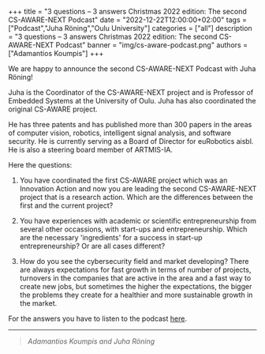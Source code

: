 +++
title = "3 questions – 3 answers Christmas 2022 edition: The second CS-AWARE-NEXT Podcast"
date = "2022-12-22T12:00:00+02:00"
tags = ["Podcast","Juha Röning","Oulu University"]
categories = ["all"]
description = "3 questions – 3 answers Christmas 2022 edition: The second CS-AWARE-NEXT Podcast"
banner = "img/cs-aware-podcast.png"
authors = ["Adamantios Koumpis"]
+++


We are happy to announce the second CS-AWARE-NEXT Podcast with Juha Röning!

Juha is the Coordinator of the CS-AWARE-NEXT project and is Professor of Embedded Systems at the University of Oulu. Juha has also coordinated the original CS-AWARE project.

He has three patents and has published more than 300 papers in the areas of computer vision, robotics, intelligent signal analysis, and software security. He is currently serving as a Board of Director for euRobotics aisbl. He is also a steering board member of ARTMIS-IA.

Here the questions:

1. You have coordinated the first CS-AWARE project which was an Innovation Action and now you are leading the second CS-AWARE-NEXT project that is a research action. Which are the differences between the first and the current project?

2. You have experiences with academic or scientific entrepreneurship from several other occassions, with start-ups and entrepreneurship. Which are the necessary 'ingredients' for a success in start-up entrepreneurship? Or are all cases different?

3. How do you see the cybersecurity field and market developing? There are always expectations for fast growth in terms of number of projects, turnovers in the companies that are active in the area and a fast way to create new jobs, but sometimes the higher the expectations, the bigger the problems they create for a healthier and more sustainable growth in the market.

For the answers you have to listen to the podcast [here](/audio/episode2_Juha_Roning.mp3).
*** 


> *Adamantios Koumpis and Juha Röning*